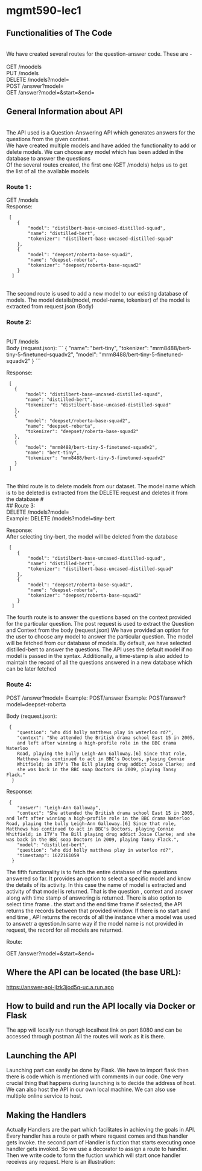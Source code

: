 # mgmt590-lec1

## Functionalities of The Code

<br>
We have created several routes for the question-answer code. These are -
<br>
<br>
GET /moodels
<br>
PUT /models
<br>
DELETE /models?model=<model name>
<br>
POST /answer?model=<model name>
<br>
GET /answer?model=<model name>&start=<start timestamp>&end=<end timestamp>
 

## General Information about API
 <br>
The API used is a Question-Answering API which generates answers for the questions from the given context. 
<br>
We have created multiple models and have added the functionality to add or delete models. We can choose any model which has been added in the database to answer the questions
<br>
Of the several routes created, the first one (GET /models) helps us to get the list of all the available models

 ### Route 1 :   
  GET /models
<br> 
Response:
```
 [
    {
        "model": "distilbert-base-uncased-distilled-squad",
        "name": "distilled-bert",
        "tokenizer": "distilbert-base-uncased-distilled-squad"
    },
    {
        "model": "deepset/roberta-base-squad2",
        "name": "deepset-roberta",
        "tokenizer": "deepset/roberta-base-squad2"
    }
  ]
```

 <br>
The second route is used to add a new model to our existing database of models. The model details(model, model-name, tokenixer) of the model is extracted from request.json (Body)  

 ### Route 2: 
 <br> 
 PUT /models
  <br>
Body (request.json):
```
 {
    "name": "bert-tiny",
    "tokenizer": "mrm8488/bert-tiny-5-finetuned-squadv2",
    "model": "mrm8488/bert-tiny-5-finetuned-squadv2"
  }
```

Response:
 ```
  [
    {
        "model": "distilbert-base-uncased-distilled-squad",
        "name": "distilled-bert",
        "tokenizer": "distilbert-base-uncased-distilled-squad"
    },
    {
        "model": "deepset/roberta-base-squad2",
        "name": "deepset-roberta",
        "tokenizer": "deepset/roberta-base-squad2"
    },
    {
        "model": "mrm8488/bert-tiny-5-finetuned-squadv2",
        "name": "bert-tiny",
        "tokenizer": "mrm8488/bert-tiny-5-finetuned-squadv2"
    }
  ]
```
 <br> 
The third route is to delete models from our dataset. The model name which is to be deleted is extracted from the DELETE request and deletes it from the database
#<br>
 ## Route 3:   
 <br> 
 DELETE /models?model=<model name>
 <br> 
 Example: DELETE /models?model=tiny-bert
 
Response:
 <br> 
 After selecting tiny-bert, the model will be deleted from the database  
```
 [
    {
        "model": "distilbert-base-uncased-distilled-squad",
        "name": "distilled-bert",
        "tokenizer": "distilbert-base-uncased-distilled-squad"
    },
    {
        "model": "deepset/roberta-base-squad2",
        "name": "deepset-roberta",
        "tokenizer": "deepset/roberta-base-squad2"
    }
  ]
 ``` 

The fourth route is to answer the questions based on the context provided for the particular question. The post request is used to extract the Question and Context from the body (request.json)
We have provided an option for the user to choose any model to answer the particular question. The model will be fetched from our database of models.
By default, we have selected distilled-bert to answer the questions. The API uses the default model if no model is passed in the syntax.
Additionally, a time-stamp is also added to maintain the record of all the questions answered in a new database which can be later fetched

### Route 4:   
  POST /answer?model=<model name>
  Example: POST/answer
  Example: POST/answer?model=deepset-roberta

Body (request.json):
```
 {
    "question": "who did holly matthews play in waterloo rd?",
    "context": "She attended the British drama school East 15 in 2005,
    and left after winning a high-profile role in the BBC drama Waterloo
    Road, playing the bully Leigh-Ann Galloway.[6] Since that role,
    Matthews has continued to act in BBC's Doctors, playing Connie
    Whitfield; in ITV's The Bill playing drug addict Josie Clarke; and
    she was back in the BBC soap Doctors in 2009, playing Tansy Flack."
  }
 ```
Response:
```
 {
    "answer": "Leigh-Ann Galloway",
    "context": "She attended the British drama school East 15 in 2005, and left after winning a high-profile role in the BBC drama Waterloo Road, playing the bully Leigh-Ann Galloway.[6] Since that role, Matthews has continued to act in BBC's Doctors, playing Connie Whitfield; in ITV's The Bill playing drug addict Josie Clarke; and she was back in the BBC soap Doctors in 2009, playing Tansy Flack.",
    "model": "distilled-bert",
    "question": "who did holly matthews play in waterloo rd?",
    "timestamp": 1622161059
  }
```

The fifth functionality is to fetch the entire database of the questions answered so far.
It provides an option to select a specific model and know the details of its activity. In this case the name of model is extracted and activity of that model is returned. That is the question , context and answer along with time stamp of answering is returned. There is also option to select time frame . the start and the end time frame if selected, the API returns the records between that provided window. If there is no start and end time , API returns the records of all the instance wher a model was used to answetr a qyestion.In same way if the model name is not provided in request, the record for all models are returned.

Route:
  
  GET /answer?model=<model name>&start=<start timestamp>&end=<end timestamp>
  

  
## Where the API can be located (the base URL): 
 
 https://answer-api-jlzk3jod5q-uc.a.run.app
 

  
## How to build and run the API locally via Docker or Flask
The app will locally run thorugh localhost link on port 8080 and can be accessed through postman.All the routes will work as it is there.
  
## Launching the API
Launching part can easily be done by Flask. We have to import flask then there is code which is mentioned with comments in our code. One very crucial thing that happens during launching is to decide the address of host. We can also host the API in our own local machine. We can also use multiple online service to host.

## Making the Handlers
Actually Handlers are the part which facilitates in achieving the goals in API. Every handler has a route or path where request comes and thus handler gets invoke. the second part of Handler is fuction that starts executing once handler gets invoked. So we use a decorator to assign a route to handler. Then we write code to form the fuction wwhich will start once handler receives any request. Here is an illustration:
